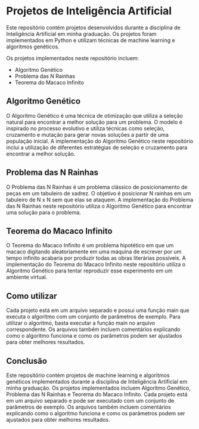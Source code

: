
# Projetos de Inteligência Artificial

Este repositório contém projetos desenvolvidos durante a disciplina de Inteligência Artificial em minha graduação. Os projetos foram implementados em Python e utilizam técnicas de machine learning e algoritmos genéticos.

Os projetos implementados neste repositório incluem:

-   Algoritmo Genético
-   Problema das N Rainhas
-   Teorema do Macaco Infinito

## Algoritmo Genético

O Algoritmo Genético é uma técnica de otimização que utiliza a seleção natural para encontrar a melhor solução para um problema. O modelo é inspirado no processo evolutivo e utiliza técnicas como seleção, cruzamento e mutação para gerar novas soluções a partir de uma população inicial. A implementação do Algoritmo Genético neste repositório inclui a utilização de diferentes estratégias de seleção e cruzamento para encontrar a melhor solução.

## Problema das N Rainhas

O Problema das N Rainhas é um problema clássico de posicionamento de peças em um tabuleiro de xadrez. O objetivo é posicionar N rainhas em um tabuleiro de N x N sem que elas se ataquem. A implementação do Problema das N Rainhas neste repositório utiliza o Algoritmo Genético para encontrar uma solução para o problema.

## Teorema do Macaco Infinito

O Teorema do Macaco Infinito é um problema hipotético em que um macaco digitando aleatoriamente em uma máquina de escrever por um tempo infinito acabaria por produzir todas as obras literárias possíveis. A implementação do Teorema do Macaco Infinito neste repositório utiliza o Algoritmo Genético para tentar reproduzir esse experimento em um ambiente virtual.

## Como utilizar

Cada projeto está em um arquivo separado e possui uma função main que executa o algoritmo com um conjunto de parâmetros de exemplo. Para utilizar o algoritmo, basta executar a função main no arquivo correspondente. Os arquivos também incluem comentários explicando como o algoritmo funciona e como os parâmetros podem ser ajustados para obter melhores resultados.

## Conclusão

Este repositório contém projetos de machine learning e algoritmos genéticos implementados durante a disciplina de Inteligência Artificial em minha graduação. Os projetos implementados incluem Algoritmo Genético, Problema das N Rainhas e Teorema do Macaco Infinito. Cada projeto está em um arquivo separado e pode ser executado com um conjunto de parâmetros de exemplo. Os arquivos também incluem comentários explicando como o algoritmo funciona e como os parâmetros podem ser ajustados para obter melhores resultados.
